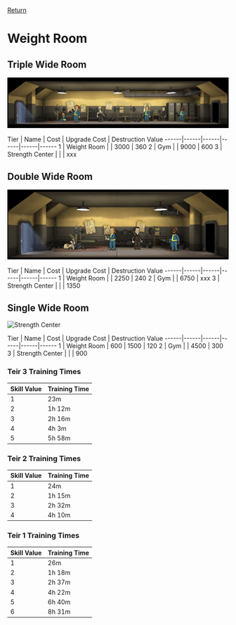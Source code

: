 [Return](../README.md)

Weight Room
===========

## Triple Wide Room

![Weight Room](t1images/tripleweightroom.jpg)

Tier | Name | Cost | Upgrade Cost | Destruction Value
------|------|------|------|------|------
1 | Weight Room | | 3000 | 360
2 | Gym | | 9000 | 600
3 | Strength Center | | | xxx

## Double Wide Room

![Weight Room](t1images/doubleweightroom.jpg)

Tier | Name | Cost | Upgrade Cost | Destruction Value
------|------|------|------|------|------
1 | Weight Room | | 2250 | 240
2 | Gym | | 6750 | xxx
3 | Strength Center | | | 1350

## Single Wide Room

![Strength Center](t1images/singlestrengthcenter.jpg)

Tier | Name | Cost | Upgrade Cost | Destruction Value
------|------|------|------|------|------
1 | Weight Room | 600 | 1500 | 120
2 | Gym | | 4500 | 300
3 | Strength Center | | | 900

### Teir 3 Training Times

Skill Value | Training Time
------|------
1 | 23m
2 | 1h 12m
3 | 2h 16m
4 | 4h 3m
5 | 5h 58m

### Teir 2 Training Times

Skill Value | Training Time
------|------
1 | 24m
2 | 1h 15m
3 | 2h 32m
4 | 4h 10m

### Teir 1 Training Times

Skill Value | Training Time
------|------
1 | 26m
2 | 1h 18m
3 | 2h 37m
4 | 4h 22m
5 | 6h 40m
6 | 8h 31m
